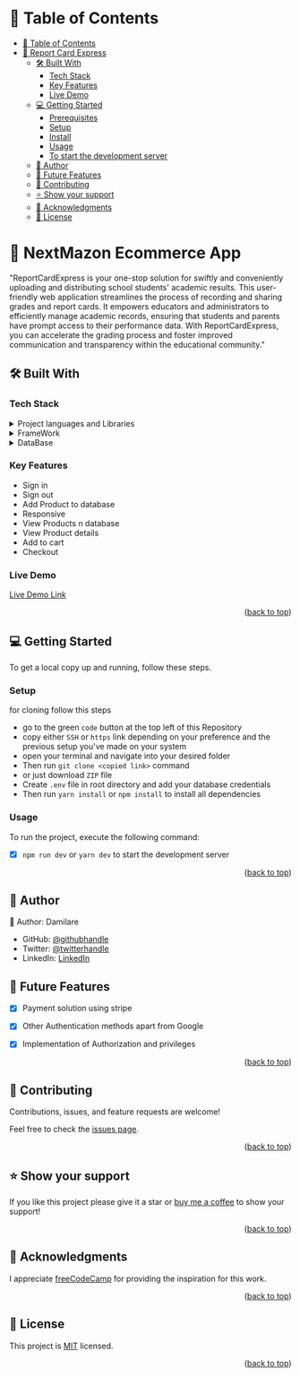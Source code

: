 # 📗 Table of Contents
- [📗 Table of Contents](#-table-of-contents)
- [📖 Report Card Express](#-NextMazon-Ecommerce-App)
  - [🛠 Built With ](#-built-with-)
    - [Tech Stack ](#tech-stack-)
    - [Key Features ](#key-features-)
    - [Live Demo](#live-demo)
  - [💻 Getting Started ](#-getting-started-)
    - [Prerequisites](#prerequisites)
    - [Setup](#setup)
    - [Install](#install)
    - [Usage](#usage)
    - [To start the development server](#to-start-the-development-server)
  - [👥 Author ](#-author-)
  - [🔭 Future Features ](#-future-features-)
  - [🤝 Contributing ](#-contributing-)
  - [⭐️ Show your support ](#️-show-your-support-)
  - [🙏 Acknowledgments ](#-acknowledgments-)
  - [📝 License ](#-license-)

<!-- PROJECT DESCRIPTION -->

# 📖 NextMazon Ecommerce App<a name="NextMazon-Ecommerce-App"></a>

"ReportCardExpress is your one-stop solution for swiftly and conveniently uploading and distributing school students' academic results. This user-friendly web application streamlines the process of recording and sharing grades and report cards. It empowers educators and administrators to efficiently manage academic records, ensuring that students and parents have prompt access to their performance data. With ReportCardExpress, you can accelerate the grading process and foster improved communication and transparency within the educational community."

## 🛠 Built With <a name="built-with"></a>

### Tech Stack <a name="tech-stack"></a>

<details>
  <summary>Project languages and Libraries </summary>
  <ul>
    <li>TypeScript</li>
    <li>JavaScript</li>
    <li>zod</li>
    <li>Prisma</li>
    <li>Supabase client</li>
    <li>React</li>
    <li>DaisyUI</li>
    <li>Tailwind CSS</li>
  </ul>
</details>

<details>
  <summary>FrameWork</summary>
  <ul>
    <li>>NEXT JS</li>
  </ul>
</details>

<details>
  <summary>DataBase</summary>
  <ul>
    <li><a href="postgresql.org/">Postgres</a></li>
    <li><a href="supabase.com/">Supabase</a></li>
  </ul>
</details>


### Key Features <a name="key-features"></a>

- Sign in
- Sign out
- Add Product to database
- Responsive
- View Products n database
- View Product details
- Add to cart
- Checkout

### Live Demo <a name="live-demo"></a>

[Live Demo Link](https://nextmazon.vercel.app/)

<p align="right">(<a href="#readme-top">back to top</a>)</p>

## 💻 Getting Started <a name="getting-started"></a>

To get a local copy up and running, follow these steps.

### Setup

for cloning follow this steps
- go to the green `code` button at the top left of this Repository
- copy either `SSH` or `https` link depending on your preference and the previous setup you've made on your system
- open your terminal and navigate into your desired folder
-  Then run `git clone <copied link>` command
- or just download `ZIP` file
- Create `.env` file in root directory and add your database credentials
- Then run `yarn install` or `npm install`  to install all dependencies

### Usage
To run the project, execute the following command:

- [x] `npm run dev` or `yarn dev` to start the development server

<p align="right">(<a href="#readme-top">back to top</a>)</p>

<!-- AUTHORS -->

## 👥 Author <a name="authors"></a>

👤 Author: Damilare

- GitHub: [@githubhandle](https://github.com/Bestbynature)
- Twitter: [@twitterhandle](https://twitter.com/Dammybest)
- LinkedIn: [LinkedIn](https://www.linkedin.com/in/damilareismailabestbynature/)



## 🔭 Future Features <a name="future-features"></a>

- [x] Payment solution using stripe
- [x] Other Authentication methods apart from Google
- [x] Implementation of Authorization and privileges


<p align="right">(<a href="#readme-top">back to top</a>)</p>

<!-- CONTRIBUTING -->

## 🤝 Contributing <a name="contributing"></a>

Contributions, issues, and feature requests are welcome!

Feel free to check the [issues page](../../issues/).

<p align="right">(<a href="#readme-top">back to top</a>)</p>

<!-- SUPPORT -->

## ⭐️ Show your support <a name="support"></a>

If you like this project please give it a star or [buy me a coffee](https://www.buymeacoffee.com/dammylare) to show your support!

<p align="right">(<a href="#readme-top">back to top</a>)</p>

<!-- ACKNOWLEDGEMENTS -->

## 🙏 Acknowledgments <a name="acknowledgements"></a>


I appreciate [freeCodeCamp](freecodecamp.org) for providing the inspiration for this work.

<p align="right">(<a href="#readme-top">back to top</a>)</p>


<!-- LICENSE -->

## 📝 License <a name="license"></a>

This project is [MIT](./LICENSE) licensed.


<p align="right">(<a href="#readme-top">back to top</a>)</p>